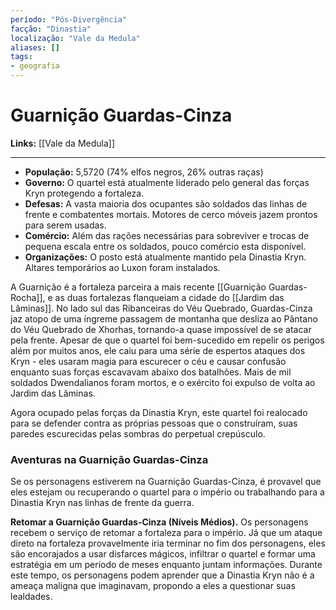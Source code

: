 ```yaml
---
período: "Pós-Divergência"
facção: "Dinastia"
localização: "Vale da Medula"
aliases: []
tags:
- geografia
---
```


# **Guarnição Guardas-Cinza**

**Links:** [[Vale da Medula]]

---
- **População:** 5,5720 (74% elfos negros, 26% outras raças)
- **Governo:** O quartel está atualmente liderado pelo general das forças Kryn protegendo a fortaleza.
- **Defesas:** A vasta maioria dos ocupantes são soldados das linhas de frente e combatentes mortais. Motores de cerco móveis jazem prontos para serem usadas.
- **Comércio:** Além das rações necessárias para sobreviver e trocas de pequena escala entre os soldados, pouco comércio esta disponível.
- **Organizações:** O posto está atualmente mantido pela Dinastia Kryn. Altares temporários ao Luxon foram instalados.

A Guarnição é a fortaleza parceira a mais recente [[Guarnição Guardas-Rocha]], e as duas fortalezas flanqueiam a cidade do [[Jardim das Lâminas]]. No lado sul das Ribanceiras do Véu Quebrado, Guardas-Cinza jaz atopo de uma íngreme passagem de montanha que desliza ao Pântano do Véu Quebrado de Xhorhas, tornando-a quase impossível de se atacar pela frente. Apesar de que o quartel foi bem-sucedido em repelir os perigos além por muitos anos, ele caiu para uma série de espertos ataques dos Kryn - eles usaram magia para escurecer o céu e causar confusão enquanto suas forças escavavam abaixo dos batalhões. Mais de mil soldados Dwendalianos foram mortos, e o exército foi expulso de volta ao Jardim das Lâminas.

Agora ocupado pelas forças da Dinastia Kryn, este quartel foi realocado para se defender contra as próprias pessoas que o construíram, suas paredes escurecidas pelas sombras do perpetual crepúsculo.

### **Aventuras na Guarnição Guardas-Cinza**
Se os personagens estiverem na Guarnição Guardas-Cinza, é provavel que eles estejam ou recuperando o quartel para o império ou trabalhando para a Dinastia Kryn nas linhas de frente da guerra.

**Retomar a Guarnição Guardas-Cinza (Níveis Médios).** Os personagens recebem o serviço de retomar a fortaleza para o império. Já que um ataque direto na fortaleza provavelmente iria terminar no fim dos personagens, eles são encorajados a usar disfarces mágicos, infiltrar o quartel e formar uma estratégia em um período de meses enquanto juntam informações. Durante este tempo, os personagens podem aprender que a Dinastia Kryn não é a ameaça maligna que imaginavam, propondo a eles a questionar suas lealdades.
